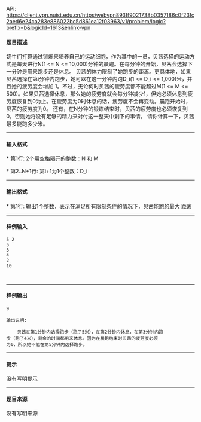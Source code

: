 API: https://client.vpn.nuist.edu.cn/https/webvpn893ff9021738b0357186c0f23fc2aed6e24ca283e886022bc5d861ea12f03963/v1/problem/logic?prefix=b&logicId=1613&enlink-vpn

#### 题目描述

奶牛们打算通过锻炼来培养自己的运动细胞，作为其中的一员，贝茜选择的运动方式是每天进行N(1 <= N <= 10,000)分钟的晨跑。在每分钟的开始，贝茜会选择下一分钟是用来跑步还是休息。 贝茜的体力限制了她跑步的距离。更具体地，如果贝茜选择在第i分钟内跑步，她可以在这一分钟内跑D\_i(1 <= D\_i <= 1,000)米，并且她的疲劳度会增加 1。不过，无论何时贝茜的疲劳度都不能超过M(1 <= M <= 500)。如果贝茜选择休息，那么她的疲劳度就会每分钟减少1，但她必须休息到疲劳度恢复到0为止。在疲劳度为0时休息的话，疲劳度不会再变动。晨跑开始时，贝茜的疲劳度为0。 还有，在N分钟的锻炼结束时，贝茜的疲劳度也必须恢复到0，否则她将没有足够的精力来对付这一整天中剩下的事情。 请你计算一下，贝茜最多能跑多少米。

---

#### 输入格式

\* 第1行: 2个用空格隔开的整数：N 和 M

\* 第2..N+1行: 第i+1为1个整数：D\_i

---

#### 输出格式

\* 第1行: 输出1个整数，表示在满足所有限制条件的情况下，贝茜能跑的最大 距离

---

#### 样例输入
```
5 2
5
3
4
2
10



```

---

#### 样例输出
```
9

输出说明:

    贝茜在第1分钟内选择跑步（跑了5米），在第2分钟内休息，在第3分钟内跑
步（跑了4米），剩余的时间都用来休息。因为在晨跑结束时贝茜的疲劳度必须
为0，所以她不能在第5分钟内选择跑步。

```

---

#### 提示

没有写明提示

---

#### 题目来源

没有写明来源